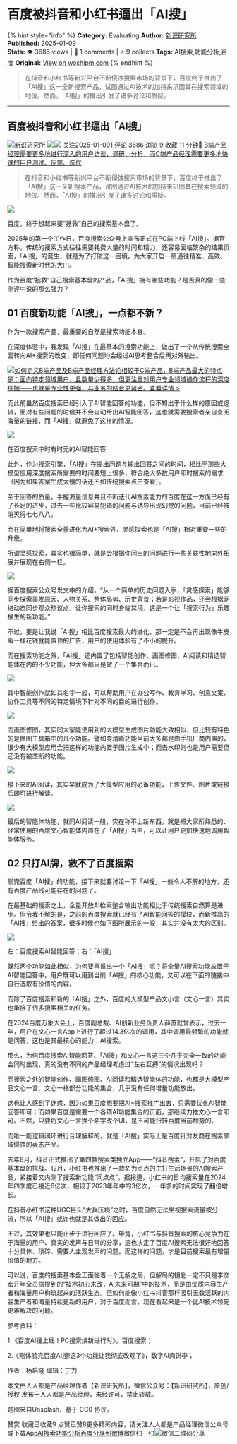 # 百度被抖音和小红书逼出「AI搜」
{% hint style="info" %}
**Category:** Evaluating
**Author:** [新识研究所](https://www.woshipm.com/u/1231838)
**Published:** 2025-01-09  
**Stats:** 👁️ 3686 views | 💬 1 comments | ⭐ 9 collects
**Tags:** AI搜索,功能分析,百度
**Original:** [View on woshipm.com](https://www.woshipm.com/evaluating/6168889.html)
{% endhint %}
> 在抖音和小红书等新兴平台不断侵蚀搜索市场的背景下，百度终于推出了「AI搜」这一全新搜索产品，试图通过AI技术的加持来巩固其在搜索领域的地位。然而，「AI搜」的推出引发了诸多讨论和质疑。

---

## 百度被抖音和小红书逼出「AI搜」

[![](https://static.woshipm.com/view/woshipm_api_def_20240926152743_7143.png?imageView2/1/w/72/h/72/q/100)](https://www.woshipm.com/u/1231838)[新识研究所](https://www.woshipm.com/u/1231838) ![](https://static.woshipm.com/tag/1122_1@2x.png)![](https://static.woshipm.com/tag/2104_1@2x.png) 关注2025-01-091 评论 3686 浏览 9 收藏 11 分钟[🔗 B端产品经理需要更多地进行深入的用户访谈、调研、分析，而C端产品经理需要更多地快速的用户测试、反馈、迭代](https://ke.qidianla.com/courses/bcpm)

> 在抖音和小红书等新兴平台不断侵蚀搜索市场的背景下，百度终于推出了「AI搜」这一全新搜索产品，试图通过AI技术的加持来巩固其在搜索领域的地位。然而，「AI搜」的推出引发了诸多讨论和质疑。

![](https://image.woshipm.com/2023/05/06/cf454f46-ec01-11ed-adbb-00163e0b5ff3.jpg)

百度，终于想起来要“拯救”自己的搜索基本盘了。

2025年的第一个工作日，百度搜索公众号上宣布正式在PC端上线「AI搜」。据官方称，传统的搜索方式往往需要耗费大量的时间和精力，还容易面临繁杂的结果页面，「AI搜」的诞生，就是为了打破这一困境，为大家开启一扇通往精准、高效、智能搜索新时代的大门。

作为百度“拯救”自己搜索基本盘的产品，「AI搜」拥有哪些功能？是否真的像一些测评中说的那么强力？

## 01 百度新功能「AI搜」，一点都不新？

作为一款搜索产品，最重要的自然是搜索功能本身。

在深度体验中，我发现「AI搜」在最基本的搜索功能上，做出了一个从传统搜索全面转向AI+搜索的改变，即任何问题均会经过AI思考整合后再对外输出。

[![](https://image.woshipm.com/2023/08/02/72b77e4e-30e3-11ee-88e7-00163e0b5ff3.png)如何定义B端产品及B端产品经理方法论相较于C端产品，B端产品最大的特点是：面向特定领域用户，且数量少得多，但更注重对用户专业领域操作流程的深度挖掘——也就是专业性更强，与业务的结合更紧密。查看详情 >](https://ke.qidianla.com/courses/bcpm)

而此前虽然百度搜索已经引入了AI智能回答的功能，但不知出于什么样的原因或逻辑，面对有些问题的时候并不会自动给出AI智能回答，这也就需要搜索者亲自查阅海量的链接，而「AI搜」就避免了这样的情况。

![](https://image.woshipm.com/2025/01/09/323c8bee-cdf8-11ef-87bf-00163e09d72f.png)

在百度搜索中时有时无的AI智能回答

此外，作为搜索引擎，「AI搜」在提出问题与输出回答之间的时间，相比于那些大模型应用深度搜索所需要的时间要短上很多，符合绝大多数用户即时搜索的需求（因为如果答案生成太慢的话还不如传统搜索点击查看）。

至于回答的质量，手握海量信息并且不断迭代AI搜索能力的百度在这一方面已经有了长足的进步，过去一些比较容易犯错的问题与诱导出现幻觉的问题，目前已经被消灭得七七八八。

而在简单地将搜索全量进化为AI+搜索外，灵感探索也是「AI搜」相对重要一些的升级。

所谓灵感探索，其实也很简单，就是会根据你问出的问题进行一些关联性地向外拓展并展现在右侧一栏。

![](https://image.woshipm.com/2025/01/09/32c9ecb4-cdf8-11ef-87bf-00163e09d72f.png)

据百度搜索公众号发文中的介绍，“从一个简单的历史问题入手，「灵感探索」能够同步探索事发原因、人物关系、整体局势、历史背景；若是影视作品，还会根据网络动态同步观众热议点，让你搜索的同时身临其境，这是一个让「搜索行为」乐趣横生的新功能。”

不过，要是让我说「AI搜」相比百度搜索最大的进化，那一定是不会再出现像牛皮癣一样花钱就能置顶的广告，用户的使用体验有了不小的提升。

而在搜索功能之外，「AI搜」还内置了包括智能创作、画图修图、AI阅读和精选智能体在内的不少功能，但大多都只是做了一个集合而已。

![](https://image.woshipm.com/2025/01/09/336b1968-cdf8-11ef-87bf-00163e09d72f.png)

其中智能创作就如其名字一般，可以帮助用户在办公写作、教育学习、创意文案、协作工具等不同的特定情境下针对不同的目的进行创作。

![](https://image.woshipm.com/2025/01/09/33e9c1fa-cdf8-11ef-87bf-00163e09d72f.png)

而画图修图，其实同大家能使用到的大模型生成图片功能大致相似，但比较有特色的是修图工具箱中的几个功能。譬如变清晰功能当前大多都是由手机厂商内置的，很少有大模型应用会把这样的功能内置于图片生成中；而去水印则也是用户需要但还没有被垄断的功能。

![](https://image.woshipm.com/2025/01/09/34e69254-cdf8-11ef-87bf-00163e09d72f.png)

接下来的AI阅读，其实早就成为了大模型应用的必备功能，上传文件、图片或链接后即可进行解读。

![](https://image.woshipm.com/2025/01/09/35823894-cdf8-11ef-87bf-00163e09d72f.png)

最后的智能体功能，就同AI阅读一般，实在称不上新东西，就是把大家所熟悉的、经常使用的百度文心智能体内置在了「AI搜」当中，可以让用户更加快速地调用智能体服务。

## 02 只打AI牌，救不了百度搜索

聊完百度「AI搜」的功能，接下来就要讨论一下「AI搜」一些令人不解的地方，还有百度产品线可能存在的问题了。

在最基础的搜索之上，全量开放AI检索整合输出功能相比于传统搜索自然算是进步。但令我不解的是，之前的百度搜索就已经有了AI智能回答的模块，而新推出的「AI搜」给出的答案，很多时候也如下图所展示的一般，其实并没有太大的区别。

![](https://image.woshipm.com/2025/01/09/36259a98-cdf8-11ef-87bf-00163e09d72f.png)

左：百度搜索AI智能回答；右：「AI搜」

既然两个功能如此相似，为何要再推出一个「AI搜」呢？将全量AI搜索功能放置于AI智能回答中，用户既可以用到当前「AI搜」的核心功能，又可以在下面的链接中自行选取有价值的内容。

而除了百度搜索和新的「AI搜」之外，百度的大模型产品文小言（文心一言）其实也承接了很多搜索相关的任务。

在2024百度万象大会上，百度副总裁、AI创新业务负责人薛苏就曾表示，过去一年，用户在文心一言App上进行了超过14.3亿次的调用，其中调用最频繁的功能就是问答，这也是其最核心的能力：AI搜索。

那么，为何百度搜索AI智能回答、「AI搜」和文心一言这三个几乎完全一致的功能会同时出现，真的没有不同的产品经理考虑过“左右互搏”的情况出现吗？

而搜索之外的智能创作、画图修图、AI阅读和精选智能体的功能，也都是大模型产品文心一言、文心一格部分功能的集合，几乎没有任何增量功能放出。

这也让人感到了迷惑，因为如果百度想要把AI+搜索推广出去，只需要优化AI智能回答即可；而如果百度是需要一个各项AI功能集合的页面，那继续力推文心一言即可。不然，只要将文心一言换个名字改个UI，是不可能扭转百度当前颓势的。

而唯一能逻辑闭环进行合理解释的，就是「AI搜」实际上是百度针对友商在搜索领域侵蚀的表态产品。

去年8月，抖音正式推出了第四款搜索类独立App——“抖音搜索”，开启了对百度基本盘的挑战。12月，小红书也推出了一款名为点点的主打生活场景的AI搜索产品，紧接着又内测了搜索新功能“问点点”。据报道，小红书的日均搜索量在2024年四季度已接近6亿次，相较于2023年年中的3亿次，一年多的时间实现了翻倍增长。

在抖音小红书这种UGC巨头“大兵压境”之时，百度自然无法坐视搜索流量被分流，所以「AI搜」或许也就是其做出的回应。

不过，其效果也只能止步于进行回应了。毕竟，小红书与抖音搜索的核心竞争力在于海量的用户、真实的发声与日常的分享，这也决定了百度AI搜索无法很好地回答十分具体、琐碎、需要人主观发声的问题。而这样的问题，才是目前搜索最有增量价值的地方。

可以说，百度的搜索基本盘正面临着一个无解之局，但解局的钥匙一定不只是李彦宏开年全员信提到的“技术初心未改，AI未来可期”中的技术，而是由优质内容生产者和海量用户构筑起来的活跃生态。但如何能像小红书抖音那样吸引无数活跃的内容生产者和海量持续更新的用户，对于百度而言，现在看起来是一个比AI技术领先更难解决的问题。

参考资料：

1.《百度AI搜上线！PC搜索焕新进行时》，百度搜索；

2.《刚体验完百度AI搜!这3个功能让我彻底改观了》，数字AI肉饼李；

作者：杨启隆 编辑：丁力

本文由人人都是产品经理作者【新识研究所】，微信公众号：【新识研究所】，原创/授权 发布于人人都是产品经理，未经许可，禁止转载。

题图来自Unsplash，基于 CC0 协议。

赞赏 收藏已收藏9 点赞已赞8更多精彩内容，请关注人人都是产品经理微信公众号或下载App[AI搜索](https://www.woshipm.com/tag/ai%e6%90%9c%e7%b4%a2)[功能分析](https://www.woshipm.com/tag/%e5%8a%9f%e8%83%bd%e5%88%86%e6%9e%90)[百度](https://www.woshipm.com/tag/%e7%99%be%e5%ba%a6)[分享到微博](https://service.weibo.com/share/share.php?appkey=2775287854&title=百度被抖音和小红书逼出「AI搜」&url=https://www.woshipm.com/evaluating/6168889.html&pic=https://image.woshipm.com/2023/05/06/cf454f46-ec01-11ed-adbb-00163e0b5ff3.jpg)微信扫一扫![微信二维码](https://api.pwmqr.com/qrcode/create/?url=https://www.woshipm.com/evaluating/6168889.html)分享